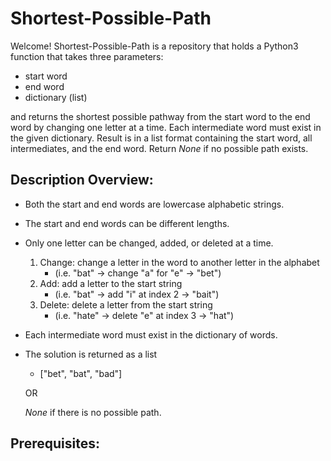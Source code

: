 <!-- For the Users of this Function -->

# Shortest-Possible-Path

Welcome! Shortest-Possible-Path is a repository that holds a Python3 function that takes three parameters:

- start word
- end word
- dictionary (list)

and returns the shortest possible pathway from the start word to the end word by changing one letter at a time. Each intermediate word must exist in the given dictionary. Result is in a list format containing the start word, all intermediates, and the end word. Return _None_ if no possible path exists.

## Description Overview:

- Both the start and end words are lowercase alphabetic strings.
- The start and end words can be different lengths.
- Only one letter can be changed, added, or deleted at a time.

  1. Change: change a letter in the word to another letter in the alphabet
     - (i.e. "bat" -> change "a" for "e" -> "bet")
  2. Add: add a letter to the start string
     - (i.e. "bat" -> add "i" at index 2 -> "bait")
  3. Delete: delete a letter from the start string
     - (i.e. "hate" -> delete "e" at index 3 -> "hat")

- Each intermediate word must exist in the dictionary of words.
- The solution is returned as a list

  - ["bet", "bat", "bad"]

  OR

  _None_ if there is no possible path.

## Prerequisites:
